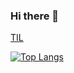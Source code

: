 ### Hi there 👋

[TIL](https://www.notion.so/TIL-6f6703993a6a477b87a4bda68807fa54)

<!--
**bluesky3268/bluesky3268** is a ✨ _special_ ✨ repository because its `README.md` (this file) appears on your GitHub profile.

Here are some ideas to get you started:

- 🔭 I’m currently working on ...
- 🌱 I’m currently learning ...
- 👯 I’m looking to collaborate on ...
- 🤔 I’m looking for help with ...
- 💬 Ask me about ...
- 📫 How to reach me: ...
- 😄 Pronouns: ...
- ⚡ Fun fact: ...
-->

[![Top Langs](https://github-readme-stats.vercel.app/api/top-langs/?username=bluesky3268&layout=compact)](https://github.com/anuraghazra/github-readme-stats)
